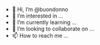 - 👋 Hi, I’m @buondonno
- 👀 I’m interested in ...
- 🌱 I’m currently learning ...
- 💞️ I’m looking to collaborate on ...
- 📫 How to reach me ...

<!---
buondonno/buondonno is a ✨ special ✨ repository because its `README.md` (this file) appears on your GitHub profile.
You can click the Preview link to take a look at your changes.
--->
